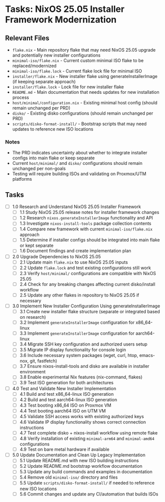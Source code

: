 # Tasks: NixOS 25.05 Installer Framework Modernization

## Relevant Files

- `flake.nix` - Main repository flake that may need NixOS 25.05 upgrade and potentially new installer configurations
- `minimal-iso/flake.nix` - Current custom minimal ISO flake to be replaced/modernized
- `minimal-iso/flake.lock` - Current flake lock file for minimal ISO
- `installer/flake.nix` - New installer flake using generateInstallerImage (if keeping separate approach)
- `installer/flake.lock` - Lock file for new installer flake
- `README.md` - Main documentation that needs updates for new installation process
- `host/minimal/configuration.nix` - Existing minimal host config (should remain unchanged per PRD)
- `disko/` - Existing disko configurations (should remain unchanged per PRD)
- `scripts/disko-format-install/` - Bootstrap scripts that may need updates to reference new ISO locations

### Notes

- The PRD indicates uncertainty about whether to integrate installer configs into main flake or keep separate
- Current `host/minimal/` and `disko/` configurations should remain unchanged per non-goals
- Testing will require building ISOs and validating on Proxmox/UTM platforms

## Tasks

- [ ] 1.0 Research and Understand NixOS 25.05 Installer Framework
  - [ ] 1.1 Study NixOS 25.05 release notes for installer framework changes
  - [ ] 1.2 Research `nixos.generateInstallerImage` functionality and API
  - [ ] 1.3 Investigate `nixos-install-tools` package collection contents
  - [ ] 1.4 Compare new framework with current `minimal-iso/flake.nix` approach
  - [ ] 1.5 Determine if installer configs should be integrated into main flake or kept separate
  - [ ] 1.6 Document findings and create implementation plan
- [ ] 2.0 Upgrade Dependencies to NixOS 25.05
  - [ ] 2.1 Update main `flake.nix` to use NixOS 25.05 inputs
  - [ ] 2.2 Update `flake.lock` and test existing configurations still work
  - [ ] 2.3 Verify `host/minimal/` configurations are compatible with NixOS 25.05
  - [ ] 2.4 Check for any breaking changes affecting current disko/install workflow
  - [ ] 2.5 Update any other flakes in repository to NixOS 25.05 if necessary
- [ ] 3.0 Implement New Installer Configuration Using generateInstallerImage
  - [ ] 3.1 Create new installer flake structure (separate or integrated based on research)
  - [ ] 3.2 Implement `generateInstallerImage` configuration for x86_64-linux
  - [ ] 3.3 Implement `generateInstallerImage` configuration for aarch64-linux
  - [ ] 3.4 Migrate SSH key configuration and authorized users setup
  - [ ] 3.5 Migrate IP display functionality for console login
  - [ ] 3.6 Include necessary system packages (wget, curl, htop, emacs-nox, git, fastfetch)
  - [ ] 3.7 Ensure nixos-install-tools and disko are available in installer environment
  - [ ] 3.8 Enable experimental Nix features (nix-command, flakes)
  - [ ] 3.9 Test ISO generation for both architectures
- [ ] 4.0 Test and Validate New Installer Implementation
  - [ ] 4.1 Build and test x86_64-linux ISO generation
  - [ ] 4.2 Build and test aarch64-linux ISO generation
  - [ ] 4.3 Test booting x86_64 ISO on Proxmox VM
  - [ ] 4.4 Test booting aarch64 ISO on UTM VM
  - [ ] 4.5 Validate SSH access works with existing authorized keys
  - [ ] 4.6 Validate IP display functionality shows correct connection instructions
  - [ ] 4.7 Test complete disko + nixos-install workflow using remote flake
  - [ ] 4.8 Verify installation of existing `minimal-arm64` and `minimal-amd64` configurations
  - [ ] 4.9 Test on bare metal hardware if available
- [ ] 5.0 Update Documentation and Clean Up Legacy Implementation
  - [ ] 5.1 Update README.md with new ISO building instructions
  - [ ] 5.2 Update README.md bootstrap workflow documentation
  - [ ] 5.3 Update any build commands and examples in documentation
  - [ ] 5.4 Remove old `minimal-iso/` directory and files
  - [ ] 5.5 Update `scripts/disko-format-install/` if needed to reference new ISO locations
  - [ ] 5.6 Commit changes and update any CI/automation that builds ISOs
